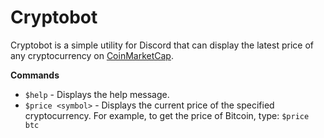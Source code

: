 # Cryptobot

Cryptobot is a simple utility for Discord that can display the latest price of any cryptocurrency on [CoinMarketCap](https://coinmarketcap.com/).

**Commands**

* `$help` - Displays the help message.
* `$price <symbol>` - Displays the current price of the specified cryptocurrency. For example, to get the price of Bitcoin, type: `$price btc`
